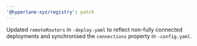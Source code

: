 ```yaml
---
'@hyperlane-xyz/registry': patch
---
```


Updated `remoteRouters` in `-deploy.yaml` to reflect non-fully connected deployments and synchronised the `connections` property in `-config.yaml`.
